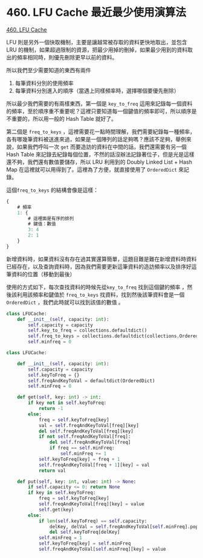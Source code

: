 # 460. LFU Cache 最近最少使用演算法

[460. LFU Cache](https://leetcode.com/problems/lfu-cache/)

LFU 則是另外一個快取機制，主要是讓越常被存取的資料更快地取出，並包含 LRU 的機制，如果超過限制的資源，把最少用掉的刪掉，如果最少用到的資料取出的頻率相同時，則優先刪除更早以前的資料。

所以我們至少需要知道的東西有兩件

1. 每筆資料分別的使用頻率
2. 每筆資料分別進入的順序（當遇上同樣頻率時，選擇哪個要優先刪除）

所以最少我們需要的有兩樣東西，第一個是 `key_to_freq` 這用來記錄每一個資料的頻率，至於順序重不重要呢？這裡只要知道每一個鍵值的頻率即可，所以順序是不重要的，所以用一般的 Hash Table 就好了。

第二個是 `freq_to_keys` ，這裡需要花一點時間理解，我們需要紀錄每一種頻率，各有哪幾筆資料被送進來過，如果是一個陣列的話足夠嗎？應該不足夠，舉例來說，如果我們呼叫一次 `get` 而要造訪的資料在中間的話，我們還需要有另一個 Hash Table 來記錄去紀錄每個位置，不然的話沒辦法記錄著位子，但是光是這樣還不夠，我們還有數值要儲存，所以 LRU 利用到的 Doubly Linked List + Hash Map 在這裡就可以用得到了。這裡為了方便，就直接使用了 `OrderedDict` 來記錄。

這個`freq_to_keys` 的結構會像是這樣：

```javascript
{
    # 頻率
    1: {
        # 這裡面是有序的排列
        # 鍵值：數值
        3: 4
        2: 1
    }
}
```

新增資料時，如果資料沒有存在過其實還算簡單，這題目難是難在新增資料時資料已經存在，以及查詢資料時，因為我們需要更新這筆資料的造訪頻率以及排序好這筆資料的位置（移動到最後）

使用的方式如下，每次查找資料的時候先從`key_to_freq` 找到這個鍵的頻率 ，然後該利用該頻率和鍵值於 `freq_to_keys` 找資料，找到然後該筆資料會是一個 `OrderedDict` ，我們此時就可以找到該值的數值 。

```python
class LFUCache:
    def __init__(self, capacity: int):
        self.capacity = capacity
        self.key_to_freq = collections.defaultdict()
        self.freq_to_keys = collections.defaultdict(collections.OrderedDict)
        self.minfreq = 0
```

```python
class LFUCache:

    def __init__(self, capacity: int):
        self.capacity = capacity
        self.keyToFreq = {}
        self.freqAndKeyToVal = defaultdict(OrderedDict)
        self.minFreq = 0

    def get(self, key: int) -> int:
        if key not in self.keyToFreq:
            return -1
        else:
            freq = self.keyToFreq[key]
            val = self.freqAndKeyToVal[freq][key]
            del self.freqAndKeyToVal[freq][key]
            if not self.freqAndKeyToVal[freq]:
                del self.freqAndKeyToVal[freq]
                if freq == self.minFreq:
                    self.minFreq += 1
            self.keyToFreq[key] = freq + 1
            self.freqAndKeyToVal[freq + 1][key] = val
            return val

    def put(self, key: int, value: int) -> None:
        if self.capacity <= 0: return None
        if key in self.keyToFreq:
            freq = self.keyToFreq[key]
            self.freqAndKeyToVal[freq][key] = value
            self.get(key)
        else:
            if len(self.keyToFreq) == self.capacity:
                delKey, delVal = self.freqAndKeyToVal[self.minFreq].popitem(last=False)
                del self.keyToFreq[delKey]
            self.minFreq = 1                
            self.keyToFreq[key] = self.minFreq
            self.freqAndKeyToVal[self.minFreq][key] = value
```

